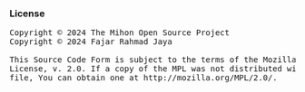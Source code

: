 ### License

<pre>
Copyright © 2024 The Mihon Open Source Project
Copyright © 2024 Fajar Rahmad Jaya

This Source Code Form is subject to the terms of the Mozilla Public
License, v. 2.0. If a copy of the MPL was not distributed with this
file, You can obtain one at http://mozilla.org/MPL/2.0/.
</pre>

</div>
